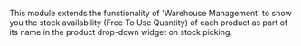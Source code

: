 This module extends the functionality of 'Warehouse Management' to show
you the stock availability (Free To Use Quantity) of each product as
part of its name in the product drop-down widget on stock picking.

